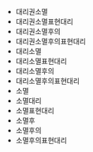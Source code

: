 - 대리권소멸
- 대리권소멸표현대리
- 대리권소멸후의
- 대리권소멸후의표현대리
- 대리소멸
- 대리소멸표현대리
- 대리소멸후의
- 대리소멸후의표현대리
- 소멸
- 소멸대리
- 소멸표현대리
- 소멸후
- 소멸후의
- 소멸후의표현대리
